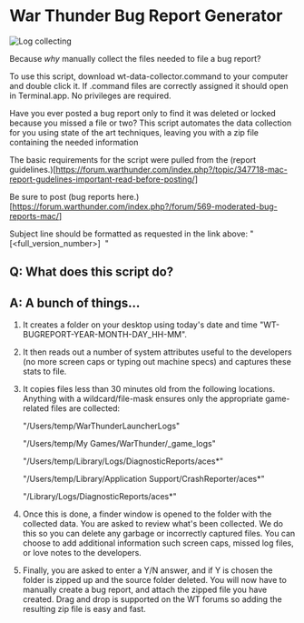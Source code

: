 # War Thunder Bug Report Generator

![Log collecting](https://media.boingboing.net/wp-content/uploads/2015/12/rage-face.jpg)

Because *why* manually collect the files needed to file a bug report? 

To use this script, download wt-data-collector.command to your computer and double click it. If .command files are correctly assigned it should open in Terminal.app. No privileges are required.

Have you ever posted a bug report only to find it was deleted or locked because you missed a file or two? This script automates the data collection for you using state of the art techniques, leaving you with a zip file containing the needed information

The basic requirements for the script were pulled from the (report guidelines.)[https://forum.warthunder.com/index.php?/topic/347718-mac-report-gudelines-important-read-before-posting/]

Be sure to post (bug reports here.)[https://forum.warthunder.com/index.php?/forum/569-moderated-bug-reports-mac/] 

Subject line should be formatted as requested in the link above: "[<full_version_number>]  <Issue>"

## Q: What does this script do?

## A: A bunch of things...

1) It creates a folder on your desktop using today's date and time "WT-BUGREPORT-YEAR-MONTH-DAY_HH-MM".

2) It then reads out a number of system attributes useful to the developers (no more screen caps or typing out machine specs) and captures these stats to file. 
	
3) It copies files less than 30 minutes old from the following locations. Anything with a wildcard/file-mask ensures only the appropriate game-related files are collected:

	"/Users/temp/WarThunderLauncherLogs"
	
	"/Users/temp/My Games/WarThunder/_game_logs"
	
	"/Users/temp/Library/Logs/DiagnosticReports/aces*"
	
	"/Users/temp/Library/Application Support/CrashReporter/aces*"
	
	"/Library/Logs/DiagnosticReports/aces*"
	
4) Once this is done, a finder window is opened to the folder with the collected data. You are asked to review what's been collected. We do this so you can delete any garbage or incorrectly captured files. You can choose to add additional information such screen caps, missed log files, or love notes to the developers.

5) Finally, you are asked to enter a Y/N answer, and if Y is chosen the folder is zipped up and the source folder deleted. You will now have to manually create a bug report, and attach the zipped file you have created. Drag and drop is supported on the WT forums so adding the resulting zip file is easy and fast.

